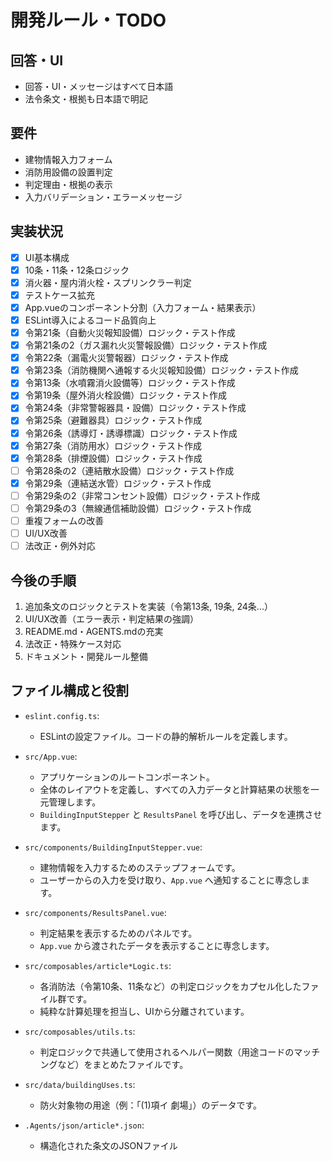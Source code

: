 # 開発ルール・TODO

## 回答・UI
- 回答・UI・メッセージはすべて日本語
- 法令条文・根拠も日本語で明記

## 要件
- 建物情報入力フォーム
- 消防用設備の設置判定
- 判定理由・根拠の表示
- 入力バリデーション・エラーメッセージ

## 実装状況
- [x] UI基本構成
- [x] 10条・11条・12条ロジック
- [x] 消火器・屋内消火栓・スプリンクラー判定
- [x] テストケース拡充
- [x] App.vueのコンポーネント分割（入力フォーム・結果表示）
- [x] ESLint導入によるコード品質向上
- [x] 令第21条（自動火災報知設備）ロジック・テスト作成
- [x] 令第21条の2（ガス漏れ火災警報設備）ロジック・テスト作成
- [x] 令第22条（漏電火災警報器）ロジック・テスト作成
- [x] 令第23条（消防機関へ通報する火災報知設備）ロジック・テスト作成
- [x] 令第13条（水噴霧消火設備等）ロジック・テスト作成
- [x] 令第19条（屋外消火栓設備）ロジック・テスト作成
- [x] 令第24条（非常警報器具・設備）ロジック・テスト作成
- [x] 令第25条（避難器具）ロジック・テスト作成
- [x] 令第26条（誘導灯・誘導標識）ロジック・テスト作成
- [x] 令第27条（消防用水）ロジック・テスト作成
- [x] 令第28条（排煙設備）ロジック・テスト作成
- [ ] 令第28条の2（連結散水設備）ロジック・テスト作成
- [x] 令第29条（連結送水管）ロジック・テスト作成
- [ ] 令第29条の2（非常コンセント設備）ロジック・テスト作成
- [ ] 令第29条の3（無線通信補助設備）ロジック・テスト作成
- [ ] 重複フォームの改善
- [ ] UI/UX改善
- [ ] 法改正・例外対応

## 今後の手順
1. 追加条文のロジックとテストを実装（令第13条, 19条, 24条...）
2. UI/UX改善（エラー表示・判定結果の強調）
3. README.md・AGENTS.mdの充実
4. 法改正・特殊ケース対応
5. ドキュメント・開発ルール整備

## ファイル構成と役割

- `eslint.config.ts`:
    - ESLintの設定ファイル。コードの静的解析ルールを定義します。

- `src/App.vue`:
    - アプリケーションのルートコンポーネント。
    - 全体のレイアウトを定義し、すべての入力データと計算結果の状態を一元管理します。
    - `BuildingInputStepper` と `ResultsPanel` を呼び出し、データを連携させます。

- `src/components/BuildingInputStepper.vue`:
    - 建物情報を入力するためのステップフォームです。
    - ユーザーからの入力を受け取り、`App.vue` へ通知することに専念します。

- `src/components/ResultsPanel.vue`:
    - 判定結果を表示するためのパネルです。
    - `App.vue` から渡されたデータを表示することに専念します。

- `src/composables/article*Logic.ts`:
    - 各消防法（令第10条、11条など）の判定ロジックをカプセル化したファイル群です。
    - 純粋な計算処理を担当し、UIから分離されています。

- `src/composables/utils.ts`:
    - 判定ロジックで共通して使用されるヘルパー関数（用途コードのマッチングなど）をまとめたファイルです。

- `src/data/buildingUses.ts`:
    - 防火対象物の用途（例：「(1)項イ 劇場」）のデータです。

- `.Agents/json/article*.json`:
    - 構造化された条文のJSONファイル

